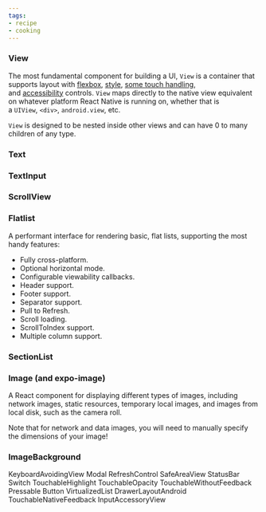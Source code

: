 ```yaml
--- 
tags: 
- recipe 
- cooking 
---
```

### View
The most fundamental component for building a UI, `View` is a container that supports layout with [flexbox](https://reactnative.dev/docs/flexbox), [style](https://reactnative.dev/docs/style), [some touch handling](https://reactnative.dev/docs/handling-touches), and [accessibility](https://reactnative.dev/docs/accessibility) controls. `View` maps directly to the native view equivalent on whatever platform React Native is running on, whether that is a `UIView`, `<div>`, `android.view`, etc.

`View` is designed to be nested inside other views and can have 0 to many children of any type.

### Text

### TextInput

### ScrollView


### Flatlist

A performant interface for rendering basic, flat lists, supporting the most handy features:

- Fully cross-platform.
- Optional horizontal mode.
- Configurable viewability callbacks.
- Header support.
- Footer support.
- Separator support.
- Pull to Refresh.
- Scroll loading.
- ScrollToIndex support.
- Multiple column support.

### SectionList
### Image (and expo-image)
A React component for displaying different types of images, including network images, static resources, temporary local images, and images from local disk, such as the camera roll.

Note that for network and data images, you will need to manually specify the dimensions of your image!

### ImageBackground

KeyboardAvoidingView 
Modal 
RefreshControl 
SafeAreaView
StatusBar
Switch
TouchableHighlight
TouchableOpacity
TouchableWithoutFeedback
Pressable
Button
VirtualizedList
DrawerLayoutAndroid
TouchableNativeFeedback
InputAccessoryView
